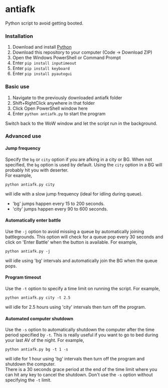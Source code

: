 # antiafk
Python script to avoid getting booted.

### Installation
1. Download and install [Python](https://www.python.org/ftp/python/3.8.4/python-3.8.4.exe)
2. Download this repository to your computer (Code -> Download ZIP)
3. Open the Windows PowerShell or Command Prompt
4. Enter `pip install inputimeout`
5. Enter `pip install keyboard`
6. Enter `pip install pyautogui`

### Basic use
1. Navigate to the previously downloaded antiafk folder
2. Shift+RightClick anywhere in that folder
3. Click Open PowerShell window here
4. Enter `python antiafk.py` to start the program

Switch back to the WoW window and let the script run in the background.

### Advanced use
#### Jump frequency
Specify the `bg` or `city` option if you are afking in a city or BG. When not specified, the `bg` option is used by default. Using the `city` option in a BG will probably hit you with deserter.  
For example,
```
python antiafk.py city
```
will idle with a slow jump frequency (ideal for idling during queue).

- 'bg' jumps happen every 15 to 200 seconds.
- 'city' jumps happen every 90 to 600 seconds.

#### Automatically enter battle
Use the `-j` option to avoid missing a queue by automatically joining battlegrounds. This option will check
for a queue pop every 30 seconds and click on 'Enter Battle' when the button is available. For example,
```
python antiafk.py -j
```
will idle using 'bg' intervals and automatically join the BG when the queue pops.

#### Program timeout
Use the `-t` option to specify a time limit on running the script. For example,
```
python antiafk.py city -t 2.5
```
will idle for 2.5 hours using 'city' intervals then turn off the program.

#### Automated computer shutdown
Use the `-s` option to automatically shutdown the computer after the time period
specified by `-t`. This is really useful if you want to go to bed during your
last AV of the night. For example,
```
python antiafk.py bg -t 1 -s
```
will idle for 1 hour using 'bg' intervals then turn off the program and shutdown the computer.  
There is a 30 seconds grace period at the end of the time limit where you can hit any key to cancel the shutdown. Don't use the `-s` option without specifying the `-t` limit.
